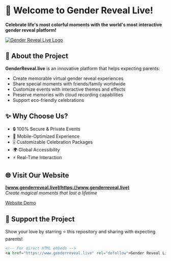 # 🎉 Welcome to Gender Reveal Live!

**Celebrate life's most colorful moments with the world's most interactive gender reveal platform!**

[![Gender Reveal Live Logo](https://www.genderreveal.live/favicon-96x96.png)](https://www.genderreveal.live)

## 🌈 About the Project

**GenderReveal.live** is an innovative platform that helps expecting parents:
- Create memorable virtual gender reveal experiences
- Share special moments with friends/family worldwide
- Customize events with interactive themes and effects
- Preserve memories with cloud recording capabilities
- Support eco-friendly celebrations


## ✨ Why Choose Us?
- 🔒 100% Secure & Private Events
- 📱 Mobile-Optimized Experience
- 🎚️ Customizable Celebration Packages
- 🌍 Global Accessibility
- ⚡ Real-Time Interaction

## 🌐 Visit Our Website
**[www.genderreveal.live](https://www.genderreveal.live)**  
*Create magical moments that last a lifetime*

[Website Demo](https://www.genderreveal.live/demo)

## 💖 Support the Project
Show your love by starring ⭐ this repository and sharing with expecting parents!

```html
<!-- For direct HTML embeds -->
<a href="https://www.genderreveal.live" rel="dofollow">Gender Reveal Live</a>
```
